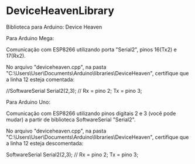 # DeviceHeavenLibrary
Biblioteca para Arduino: Device Heaven

Para Arduino Mega:

Comunicação com ESP8266 utilizando porta "Serial2", pinos 16(Tx2) e 17(Rx2).

No arquivo "deviceheaven.cpp", na pasta "C:\Users\User\Documents\Arduino\libraries\DeviceHeaven",
certifique que a linha 12 esteja comentada:

//SoftwareSerial Serial2(2,3);  // Rx = pino 2; Tx = pino 3;

Para Arduino Uno:

Comunicação com ESP8266 utilizando pinos digitais 2 e 3 (você pode mudar) a partir de biblioteca SoftwareSerial "Serial2".

No arquivo "deviceheaven.cpp", na pasta "C:\Users\User\Documents\Arduino\libraries\DeviceHeaven",
certifique que a linha 12 esteja descomentada:

SoftwareSerial Serial2(2,3);  // Rx = pino 2; Tx = pino 3;

